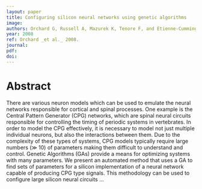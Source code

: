 ```yaml
---
layout: paper
title: Configuring silicon neural networks using genetic algorithms
image:
authors: Orchard G, Russell A, Mazurek K, Tenore F, and Etienne-Cummings R.
year: 2008
ref: Orchard _et al._ 2008.
journal: 
pdf: 
doi: 
---
```


# Abstract
There are various neuron models which can be used to emulate the neural networks responsible for cortical and spinal processes. One example is the Central Pattern Generator (CPG) networks, which are spinal neural circuits responsible for controlling the timing of periodic systems in vertebrates. In order to model the CPG effectively, it is necessary to model not just multiple individual neurons, but also the interactions between them. Due to the complexity of these types of systems, CPG models typically require large numbers (≫ 10) of parameters making them difficult to understand and control. Genetic Algorithms (GAs) provide a means for optimizing systems with many parameters. We present an automated method that uses a GA to find sets of parameters for a silicon implementation of a neural network capable of producing CPG type signals. This methodology can be used to configure large silicon neural circuits …

